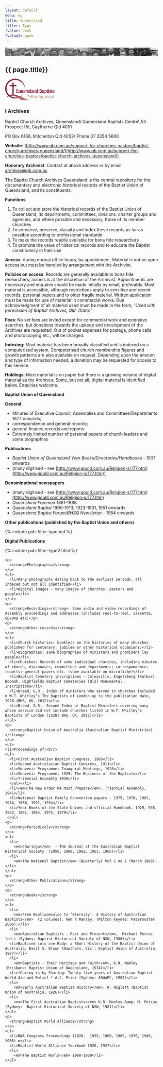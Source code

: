 ```yaml
---
layout: default
menu: ng
title: Queensland
filter: Type
fvalue: book
fvalue2: epub
---
```


![Faces](/images/biblio.jpg)
## {{ page.title}}

![Queensland Baptist](/images/qb-icon.png)

### I  Archives

Baptist Church Archives, Queensland\\
Queensland Baptists Centre\\
53 Prospect Rd, Gaythorne Qld  4051

PO Box 6166, Mitchelton Qld  4053\\
Phone    07 3354 5600

**Website**:  [http://www.qb.com.au/support-for-churches-pastors/baptist-church-archives-queensland/](http://www.qb.com.au/support-for-churches-pastors/baptist-church-archives-queensland/)

 

**Honorary Archivist**: Contact at above address or by email  [archives@qb.com.au](mailto:archives@qb.com.au)

 

The Baptist Church Archives Queensland is the central repository for the documentary and electronic historical records of the Baptist Union of Queensland, and its constituents.

 

**Functions**

1. To collect and store the historical records of the Baptist Union of Queensland, its departments, committees, divisions, charter groups and agencies, and where possible and necessary, those of its member churches
2. To conserve, preserve, classify and index these records as far as possible according to professional standards
3. To make the records readily available for bona fide resear­chers
4. To promote the value of historical records and to educate the Baptist constituency in their use

 

**Access**: during normal office hours, by appointment. Material is not on open access but must be handled by arrangement with the Archivist.

 

**Policies on access**: Records are generally available to bona fide researchers; access is at the discretion of the Archivist. Appointments are necessary and enquires should be made initially by email, preferably.  Most material is accessible, although restrictions apply to sensitive and  recent records, personal papers and to older fragile material. Written application must be made for use of material in commercial works. Due acknowledgment of all material used must be made in the form, “*Used with permission of Baptist Archives, Qld. (Date)*”

 

**Fees**: No set fees are levied except for commercial work and extensive searches, but donations towards the upkeep and development of the Archives are requested. Out of pocket expenses for postage, phone calls and photocopying  etc., will be charged.

 

**Indexing**: Most material has been broadly classified and is indexed on a computerised system. Computerised church membership figures and growth patterns are also available on request. Depending upon the amount and type of information needed, a dona­tion may be requested for access to this service.

 

**Holdings**: Most material is on paper but there is a growing volume of digital material as the Archives. Some, but not all, digital material is identified below. Enquiries welcome.



**Baptist Union of Queensland**

**General**

- Minutes of Executive Council, Assemblies and Committees/Departments 1877 onwards;
- correspondence and general records;
- general finance records and reports
- Extremely limited number of personal papers of church leaders and some biographies


**Publications**

- *Baptist Union of Queensland Year Books/Directories/Handbooks*  -  1907 onwards
- (many digitised - see [http://www.gould.com.au/Religion-s/177.htm](http://www.gould.com.au/Religion-s/177.htm))

 

**Denominational newspapers**

- (many digitised - see [http://www.gould.com.au/Religion-s/177.htm](http://www.gould.com.au/Religion-s/177.htm)
- *Queensland Freeman* 1881-1888
- *Queensland Baptist* 1890-1913; 1923-1931, 1951 onwards
- *Queensland Baptist Forum/BHSQ Newsletter* - 1984 onwards



**Other publications (published by the Baptist Union and others)**

{% include pub-filter-type.md %} 



<b>Digital Publications</b>

{% include pub-filter-type2.html %}

    <p>
      <strong>Photographs</strong>
    </p>
    <ul>
      <li>Many photographs dating back to the earliest periods, all indexed but not all identified</li>
      <li>Digital images - many images of churches, pastors and people</li>
    </ul>
    <p>
      <strong>Recordings</strong>: Some audio and video recordings of Assembly proceedings and addresses (includes reel-to-reel, cassette, CD/DVD etc)</p>
    <p>
      <strong>Other records</strong>
    </p>
    <ul>
      <li>Church histories: booklets on the histories of many churches published for centenary, jubilee or other historical occasions;</li>
      <li>Biographies: some biographies of ministers and prominent lay people</li>
      <li>Churches: Records of some individual churches, including minutes of church, diaconates, committees and departments; correspondence; reports; general papers etc. (some available on microfiche)</li>
      <li>Baptist Cemetery inscriptions - Coleyville, Engelsburg (Kalbar), Boonah, Highfields Baptist Cemeteries (Qld) Monumental Inscriptions</li>
      <li>Breed, G.R., Index of ministers who served in churches included n W.T. Whitley’s The Baptists of London up to the publication date, 1928 (BHS, UK, 2012)</li>
      <li>Breed, G.R., Second Index of Baptist Ministers covering many whose service did not include churches listed in W.T. Whitley’s Baptists of London (1828) BHS, UK, 2012)</li>
    </ul>
    <p>
      <strong>Baptist Union of Australia (Australian Baptist Ministries)</strong>
    </p>
    <ul>
    <li>Proceedings of:<br/>
    <ul>
      <li>First Australian Baptist Congress, 1908</li>
      <li>Second Australasian Baptist Congress, 1911</li>
      <li>Souvenir Programme: Inaugural Meetings, 1926</li>
      <li>Souvenir Programme, 1929: The Business of the Baptists</li>
      <li>Triennial Assembly 1938</li>
      </ul></li>
      <li><em>The New Order We Must Prepare</em>. Triennial Assembly, 1941</li>
      <li>National Baptist Family Convention papers - 1975, 1978, 1981, 1984, 1988, 1991, 1994</li>
      <li>Year Books of the State Unions and official Handbook, 1929, 938, 1942, 1961, 1964, 1975, 1979</li>
     </ul>
    <p>
      <strong>Periodicals</strong>
    </p>
    <ul>
      <li>
        <em>Churinga</em>  - The Journal of the Australian Baptist Historical Society  (1950, 1960, 1962, 1963, 1966)</li>
      <li>
        <em>The National Baptist</em> (Quarterly) Vol 1 no 1 (March 1988)-</li>
    </ul>
    <p>
      <strong>Other Publications</strong>
    </p>
    <p>
      <strong>Books</strong>
    </p>
    <ul>
      <li>
        <em>From Woolloomooloo to ‘Eternity’: A History of Australian Baptists</em>  (2 volumes), Ken R Manley, (Milton Keynes: Paternoster, 2006).</li>
      <li>
        <em>Australian Baptists - Past and Present</em>,  Michael Petras (ed.) (Sydney: Baptist Historical Society of NSW, 1988)</li>
      <li>Baptised into one Body: a Short History of the Baptist Union of Australia, Basil S. Brown (Hawthorn, Vic.: Baptist Union of Australia, 1987)</li>
      <li>
        <em>Baptists - Their Heritage and Faith</em>, K.R. Manley (Brisbane: Baptist Union of Queensland, 1974)</li>
      <li>*Caring is by Sharing: Twenty-five years of Austra­lian Baptist World Aid and Relief * A.C. Prior (Sydney: ABWARC, 1984)</li>
      <li>
        <em>Early Australian Baptist History</em>, W. Higlett (Baptist Union of Australia, 1926)</li>
      <li>
        <em>The First Australian Baptists</em> K.R. Manley &amp; M. Petras (Syd­ney:  Baptist Historical Society of NSW, 1981)</li>
    </ul>
    <p>
      <strong>Baptist World Alliance</strong>
    </p>
    <ul>
      <li>BWA Congress Proceedings (1928,  1955, 1960, 1965, 1970, 1980, 1985) o</li>
      <li>Baptist World Alliance Yearbook 1926, 1927</li>
      <li>
        <em>The Baptist World</em> 1960-1980</li>
    </ul>



